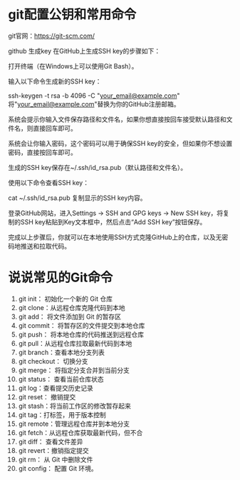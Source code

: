 # git配置公钥和常用命令

git官网：https://git-scm.com/

github 生成key
在GitHub上生成SSH key的步骤如下：

打开终端（在Windows上可以使用Git Bash）。

输入以下命令生成新的SSH key：

ssh-keygen -t rsa -b 4096 -C "your_email@example.com"
将"your_email@example.com"替换为你的GitHub注册邮箱。

系统会提示你输入文件保存路径和文件名，如果你想直接按回车接受默认路径和文件名，则直接回车即可。

系统会让你输入密码，这个密码可以用于确保SSH key的安全，但如果你不想设置密码，直接按回车即可。

生成的SSH key保存在~/.ssh/id_rsa.pub（默认路径和文件名）。

使用以下命令查看SSH key：

cat ~/.ssh/id_rsa.pub
复制显示的SSH key内容。

登录GitHub网站，进入Settings -> SSH and GPG keys -> New SSH key，将复制的SSH key粘贴到Key文本框中，然后点击“Add SSH key”按钮保存。

完成以上步骤后，你就可以在本地使用SSH方式克隆GitHub上的仓库，以及无密码地推送和拉取代码。


# 说说常见的Git命令

1. git init： 初始化一个新的 Git 仓库
2. git clone：从远程仓库克隆代码到本地
3. git add： 将文件添加到 Git 的暂存区
4. git commit： 将暂存区的文件提交到本地仓库
5. git push： 将本地仓库的代码推送到远程仓库
6. git pull：从远程仓库拉取最新代码到本地
7. git branch：查看本地分支列表
8. git checkout： 切换分支
9. git merge： 将指定分支合并到当前分支
10. git status： 查看当前仓库状态
11. git log：查看提交历史记录
12. git reset： 撤销提交
13. git stash：将当前工作区的修改暂存起来
14. git tag：打标签，用于版本控制
15. git remote：管理远程仓库并到本地分支
16. git fetch：从远程仓库获取最新代码，但不合
17. git diff： 查看文件差异 
18. git revert：撤销指定提交
19. git rm： 从 Git 中删除文件
20. git config： 配置 Git 环境。
